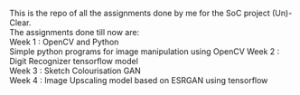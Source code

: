 This is the repo of all the assignments done by me for the SoC project (Un)-Clear.  
The assignments done till now are:  
Week 1 : OpenCV and Python  
  Simple python programs for image manipulation using OpenCV
Week 2 : Digit Recognizer tensorflow model  
Week 3 : Sketch Colourisation GAN  
Week 4 : Image Upscaling model based on ESRGAN using tensorflow
 
